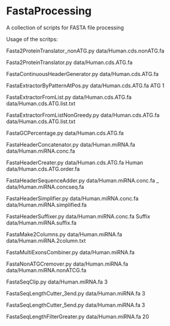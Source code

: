 # FastaProcessing
A collection of scripts for FASTA file processing

Usage of the scritps:

Fasta2ProteinTranslator_nonATG.py data/Human.cds.nonATG.fa

Fasta2ProteinTranslator.py data/Human.cds.ATG.fa

FastaContinuousHeaderGenerator.py data/Human.cds.ATG.fa

FastaExtractorByPatternAtPos.py data/Human.cds.ATG.fa ATG 1

FastaExtractorFromList.py data/Human.cds.ATG.fa data/Human.cds.ATG.list.txt

FastaExtractorFromListNonGreedy.py data/Human.cds.ATG.fa data/Human.cds.ATG.list.txt

FastaGCPercentage.py data/Human.cds.ATG.fa

FastaHeaderConcatenator.py data/Human.miRNA.fa data/Human.miRNA.conc.fa

FastaHeaderCreater.py data/Human.cds.ATG.fa Human data/Human.cds.ATG.order.fa

FastaHeaderSequenceAdder.py data/Human.miRNA.conc.fa  _ data/Human.miRNA.concseq.fa

FastaHeaderSimplifier.py data/Human.miRNA.conc.fa data/Human.miRNA.simplified.fa

FastaHeaderSuffixer.py data/Human.miRNA.conc.fa Suffix data/Human.miRNA.suffix.fa

FastaMake2Columns.py data/Human.miRNA.fa data/Human.miRNA.2column.txt

FastaMultiExonsCombiner.py data/Human.miRNA.fa

FastaNonATGCremover.py data/Human.miRNA.fa data/Human.miRNA.nonATCG.fa

FastaSeqClip.py data/Human.miRNA.fa 3

FastaSeqLengthCutter_3end.py data/Human.miRNA.fa 3

FastaSeqLengthCutter_5end.py data/Human.miRNA.fa 3

FastaSeqLengthFilterGreater.py data/Human.miRNA.fa 20
